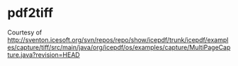 # pdf2tiff

Courtesy of http://sventon.icesoft.org/svn/repos/repo/show/icepdf/trunk/icepdf/examples/capture/tiff/src/main/java/org/icepdf/os/examples/capture/MultiPageCapture.java?revision=HEAD
